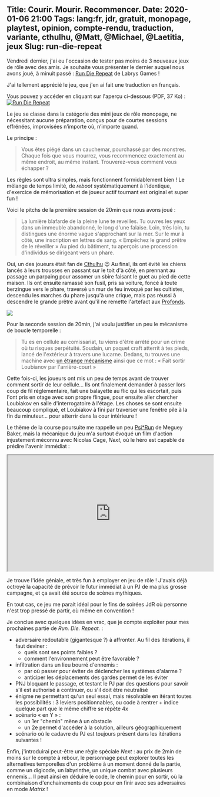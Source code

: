 Title: Courir. Mourir. Recommencer.
Date: 2020-01-06 21:00
Tags: lang:fr, jdr, gratuit, monopage, playtest, opinion, compte-rendu, traduction, variante, cthulhu, @Matt, @Michael, @Laetitia, jeux
Slug: run-die-repeat
---

Vendredi dernier, j'ai eu l'occasion de tester pas moins de 3 nouveaux jeux de rôle avec des amis.Je souhaite vous présenter le dernier auquel nous avons joué, à minuit passé :
[Run Die Repeat](https://labrysgames.itch.io/run-die-repeat) de Labrys Games !

J'ai tellement apprécié le jeu, que j'en ai fait une traduction en français.

Vous pouvez y accéder en cliquant sur l'aperçu ci-dessous (PDF, 37 Ko) :
[![Run Die Repeat](images/2020/01/RunDieRepeat.jpg)](images/jdr/RunDieRepeat-FR.pdf)

Le jeu se classe dans la catégorie des mini jeux de rôle monopage, ne nécessitant aucune préparation,
conçus pour de courtes sessions effrénées, improvisées n’importe où, n’importe quand.

Le principe :
> Vous êtes piégé dans un cauchemar, pourchassé par des monstres.
> Chaque fois que vous mourrez, vous recommencez exactement au même endroit, au même instant.
> Trouverez-vous comment vous échapper ?

Les règles sont ultra simples, mais fonctionnent formidablement bien !
Le mélange de temps limité, de _reboot_ systématiquement à l'identique,
d'exercice de mémorisation et de joueur actif tournant est original et super fun !

Voici le pitchs de la première session de 20min que nous avons joué :

> La lumière blafarde de la pleine lune te reveilles.
> Tu ouvres les yeux dans un immeuble abandonné, le long d'une falaise.
> Loin, très loin, tu distingues une énorme vague s'approchant sur la mer.
> Sur le mur à côté, une inscription en lettres de sang.
> « Empêchez le grand prêtre de le réveiller »
> Au pied du bâtiment, tu aperçois une procession d'individus se dirigeant vers un phare.

Oui, un des joueurs était fan de [Cthulhu](https://fr.wikipedia.org/wiki/Cthulhu) 😉
Au final, ils ont évité les chiens lancés à leurs trousses en passant sur le toit d'à côté,
en prennant au passage un parpaing pour assomer un sbire faisant le guet au pied de cette maison.
Ils ont ensuite ramassé son fusil, pris sa voiture, foncé à toute berzingue vers le phare,
traversé un mur de feu invoqué par les cultistes, descendu les marches du phare jusqu'à une crique,
mais pas réussi à descendre le grande prêtre avant qu'il ne remette l'artefact aux [Profonds](https://fr.wikipedia.org/wiki/Ceux_des_profondeurs).

![](images/2020/01/Spawn_of_the_Stars_by_Sofyan_Syarief.jpg)

Pour la seconde session de 20min, j'ai voulu justifier un peu le mécanisme de boucle temporelle :

> Tu es en cellule au comissariat, tu viens d'être arrêté pour un crime où tu risques perpétuité.
> Soudain, un paquet craft atterrit à tes pieds, lancé de l'extérieur à travers une lucarne.
> Dedans, tu trouves une machine avec [un étrange mécanisme](images/2020/01/convecteur-temporel-app-store.jpg)
> ainsi que ce mot : « Fait sortir Loubianov par l'arrière-court »

Cette fois-ci, les joueurs ont mis un peu de temps avant de trouver comment sortir de leur cellule...
Ils ont finalement demander à passer lors coup de fil réglementaire,
fait une balayette au flic qui les escortait, puis l'ont pris en otage avec son propre flingue,
pour ensuite aller chercher Loubiakov en salle d'interrogatoire à l'étage.
Les choses se sont ensuite beaucoup compliqué, et Loubiakov à fini par traverser une fenêtre pile à la fin du minuteur...
pour atterrir dans la cour intérieure !

Le thème de la course poursuite me rappelle un peu [Psi*Run](https://chezsoi.org/lucas/blog/tag/psirun.html) de Meguey Baker,
mais la mécanique du jeu m'a surtout évoqué un film d'action injustement méconnu avec Nicolas Cage, _Next_,
où le héro est capable de prédire l'avenir immédiat :

<iframe width="560" height="315" src="https://www.youtube.com/embed/OwIFRm7sy8E" allowfullscreen></iframe>

Je trouve l'idée géniale, et très fun à employer en jeu de rôle !
J'avais déjà octroyé la capacité de prévoir le futur immédiat à un PJ de ma plus grosse campagne,
et ça avait été source de scènes mythiques.

En tout cas, ce jeu me parait idéal pour le fins de soirées JdR où personne n'est trop pressé de partir,
où même en convention !

Je conclue avec quelques idées en vrac, que je compte exploiter pour mes prochaines partie de _Run. Die. Repeat._ :

* adversaire redoutable (gigantesque ?) à affronter. Au fil des itérations, il faut deviner :
    + quels sont ses points faibles ?
    + comment l'environnement peut être favorable ?
* infiltration dans un lieu bourré d'ennemis :
    + par où passer pour éviter de déclencher les systèmes d'alarme ?
    + anticiper les déplacements des gardes permet de les éviter
* PNJ bloquant le passage, et testant le PJ par des questions pour savoir s'il est authorisé à continuer,ou s'il doit être neutralisé
* énigme ne permettant qu'un seul essai, mais résolvable en itérant toutes les possibilités :
3 leviers positionnables, ou code à rentrer + indice quelque part que le même chiffre se répète 4x
* scénario « en Y » :
    + un 1er "chemin" mène à un obstacle
    + un 2e permet d'accéder à la solution, ailleurs géographiquement
* scénario où le cadavre du PJ est toujours présent dans les itérations suivantes !

Enfin, j'introduirai peut-être une règle spéciale _Next_ : au prix de 2min de moins sur le compte à rebour,
le personnage peut explorer toutes les alternatives temporelles d'un problème à un moment donné de la partie,
comme un digicode, un labyrinthe, un unique combat avec plusieurs ennemis...
Il peut ainsi en déduire le code, le chemin pour en sortir, où la combinaison d'enchainements de coup
pour en finir avec ses adversaires en mode _Matrix_ !

<style>
article iframe {
  display: block;
  margin: 0 auto;
}
</style>
